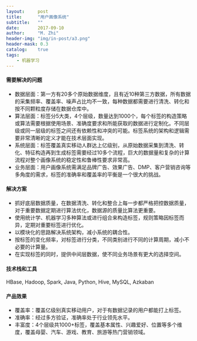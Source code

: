 ```yaml
---
layout:     post
title:      "用户画像系统"
subtitle:   ""
date:       2017-09-10
author:     "M. Zhi"
header-img: "img/in-post/a3.png"
header-mask: 0.3
catalog:    true
tags:
    - 机器学习
---
```



#### 需要解决的问题
+ 数据层面：第一方有20多个原始数据维度，且有近10种第三方数据，所有数据的采集频率、覆盖率、噪声占比均不一致，每种数据都需要进行清洗、转化和按不同颗粒度存储在数据仓库中。
+ 算法层面：标签分5大类，4个层级，数量达到1000个，每个标签的构造策略或算法需要根据使用场景、准确度要求和所能获取的数据进行定制化。不同层级或同一层级的标签之间还有依赖性和冲突的可能。标签系统的架构和逻辑需要非常清晰的定义才能在技术层面实现。
+ 系统层面：标签覆盖真实移动人群达上亿级别，从原始数据采集到清洗、转化、特征构造再到生成标签需要经过10多个流程，巨大的数据量和复杂的计算流程对整个画像系统的稳定性和鲁棒性要求非常高。
+ 业务层面：用户画像系统需满足品牌广告、效果广告、DMP、客户营销咨询等多角度的需求，标签的准确率和覆盖率的平衡是一个很大的挑战。


#### 解决方案
+ 抓好底层数据质量，在数据清洗、转化和整合上每一步都严格把控数据质量，对于重要数据定期进行算法优化，数据源的质量比算法更重要。
+ 使用统计学、机器学习多种算法或进行组合来构造标签，规则策略因标签而异，定期对重要标签进行优化。
+ 以模块化的思路解决系统架构，减小系统的耦合性。
+ 按标签的变化频率，对标签进行分类，不同类别进行不同的计算周期，减小不必要的计算量。
+ 在实现标签的同时，提供中间层数据，使不同业务场景有更大的选择空间。


#### 技术栈和工具

HBase, Hadoop, Spark, Java, Python, Hive, MySQL, Azkaban

#### 产品效果
+ 覆盖率：覆盖亿级别真实移动用户，对于有数据记录的用户都能打上标签。
+ 准确率：经过多方验证，准确率处于行业领先水平。
+ 丰富度：4个层级共1000+标签，覆盖基本属性、兴趣爱好、位置等多个维度，覆盖母婴、汽车、游戏、教育、旅游等热门营销领域。